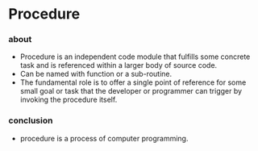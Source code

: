 # Procedure

### about

- Procedure is an independent code module that fulfills some concrete task and is referenced within a larger body of source code. 
- Can be named with function or a sub-routine.
- The fundamental role is to offer a single point of reference for some small goal or task that the developer or programmer can trigger by invoking the procedure itself.

### conclusion

- procedure is a process of computer programming.